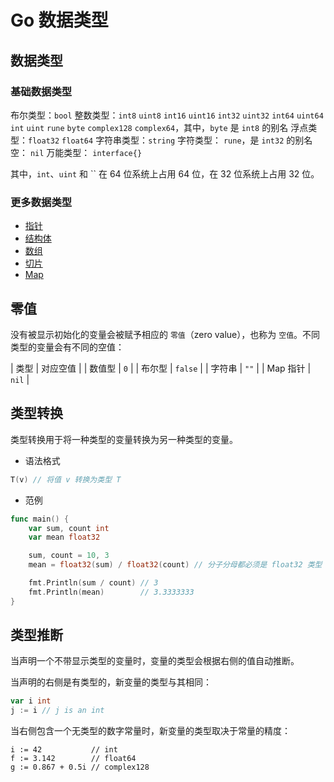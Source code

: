 # Go 数据类型

## 数据类型

### 基础数据类型

布尔类型：`bool`
整数类型：`int8` `uint8` `int16` `uint16` `int32` `uint32` `int64`  `uint64` `int` `uint` `rune` `byte` `complex128` `complex64`，其中，`byte` 是 `int8` 的别名
浮点类型：`float32` `float64`
字符串类型：`string`
字符类型： `rune`，是 `int32` 的别名
空： `nil`
万能类型： `interface{}`

其中，`int`、`uint` 和 `` 在 64 位系统上占用 64 位，在 32 位系统上占用 32 位。

### 更多数据类型

* [指针](pointer.md)
* [结构体](struct.md)
* [数组](array.md)
* [切片](slice.md)
* [Map](map.md)

## 零值

没有被显示初始化的变量会被赋予相应的 `零值`（zero value），也称为 `空值`。不同类型的变量会有不同的空值：

| 类型  | 对应空值 |
| 数值型 | `0`      |
| 布尔型 | `false`  |
| 字符串 | `""`     |
| Map 指针 | `nil` |

## 类型转换

类型转换用于将一种类型的变量转换为另一种类型的变量。

* 语法格式

```go
T(v) // 将值 v 转换为类型 T
```

* 范例

```go
func main() {
    var sum, count int
    var mean float32

    sum, count = 10, 3
    mean = float32(sum) / float32(count) // 分子分母都必须是 float32 类型

    fmt.Println(sum / count) // 3
    fmt.Println(mean)        // 3.3333333
}
```

## 类型推断

当声明一个不带显示类型的变量时，变量的类型会根据右侧的值自动推断。

当声明的右侧是有类型的，新变量的类型与其相同：

```go
var i int
j := i // j is an int
```

当右侧包含一个无类型的数字常量时，新变量的类型取决于常量的精度：

```golang
i := 42           // int
f := 3.142        // float64
g := 0.867 + 0.5i // complex128
```
